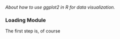 *About how to use ggplot2 in R for data visualization.*

### Loading Module  

The first step is, of course

